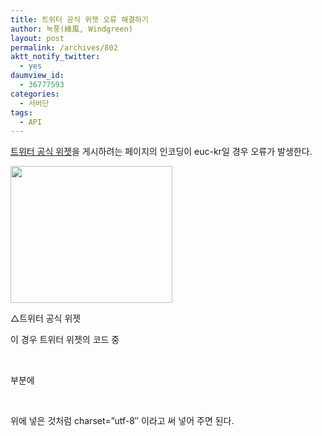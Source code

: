 ```yaml
---
title: 트위터 공식 위젯 오류 해결하기
author: 녹풍(綠風, Windgreen)
layout: post
permalink: /archives/802
aktt_notify_twitter:
  - yes
daumview_id:
  - 36777593
categories:
  - 서버단
tags:
  - API
---
```

<a href="https://twitter.com/settings/widgets" target="_blank" title="[https://twitter.com/about/resources/widgets/widget_profile]로 이동합니다.">트위터 공식 위젯</a>을 게시하려는 페이지의 인코딩이 euc-kr일 경우 오류가 발생한다.

<div style="width: 269px" class="wp-caption aligncenter">
  <img src="http://dl.dropboxusercontent.com/u/15546257/blog/mytory/old-images/1/cfile23.uf.1576D4514D4BC96B14A958.png" width="259" height="219" alt="" filename="cfile23.uf.1576D4514D4BC96B14A958.png" filemime="" /><p class="wp-caption-text">
    △트위터 공식 위젯
  </p>
</div>

이 경우 트위터 위젯의 코드 중

<script src=&#8221;http://widgets.twimg.com/j/2/widget.js&#8221;></script>&nbsp;

부분에

<script src=&#8221;http://widgets.twimg.com/j/2/widget.js&#8221; <span style="color:#E31600;font-weight: bold;">charset=&#8221;utf-8&#8243;</span>></script>&nbsp;

위에 넣은 것처럼 charset=&#8221;utf-8&#8243; 이라고 써 넣어 주면 된다.